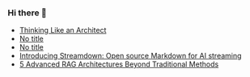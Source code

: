 ### Hi there 👋
<!-- daily.dev BOOKMARKS:START -->
- [Thinking Like an Architect](https://app.daily.dev/posts/D5ayHa2k5?utm_source=rss&utm_medium=bookmarks&utm_campaign=mBzS9yGu2kYgKY4tuhxYN)
- [No title](https://app.daily.dev/posts/DLYln4USL?utm_source=rss&utm_medium=bookmarks&utm_campaign=mBzS9yGu2kYgKY4tuhxYN)
- [No title](https://app.daily.dev/posts/lF8lZNZ31?utm_source=rss&utm_medium=bookmarks&utm_campaign=mBzS9yGu2kYgKY4tuhxYN)
- [Introducing Streamdown: Open source Markdown for AI streaming](https://app.daily.dev/posts/yqLAhno8n?utm_source=rss&utm_medium=bookmarks&utm_campaign=mBzS9yGu2kYgKY4tuhxYN)
- [5 Advanced RAG Architectures Beyond Traditional Methods](https://app.daily.dev/posts/bUIU2qXno?utm_source=rss&utm_medium=bookmarks&utm_campaign=mBzS9yGu2kYgKY4tuhxYN)
<!-- daily.dev BOOKMARKS:END -->
<!--
**nirmal-patel-s/nirmal-patel-s** is a ✨ _special_ ✨ repository because its `README.md` (this file) appears on your GitHub profile.

Here are some ideas to get you started:

- 🔭 I’m currently working on ...
- 🌱 I’m currently learning ...
- 👯 I’m looking to collaborate on ...
- 🤔 I’m looking for help with ...
- 💬 Ask me about ...
- 📫 How to reach me: ...
- 😄 Pronouns: ...
- ⚡ Fun fact: ...
-->

